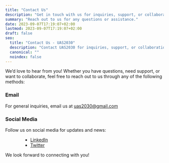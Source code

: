 ```yaml
---
title: "Contact Us"
description: "Get in touch with us for inquiries, support, or collaboration opportunities."
summary: "Reach out to us for any questions or assistance."
date: 2023-09-07T17:19:07+02:00
lastmod: 2023-09-07T17:19:07+02:00
draft: false
seo:
  title: "Contact Us - UAS2030"
  description: "Contact UAS2030 for inquiries, support, or collaboration opportunities. We're here to help."
  canonical: ""
  noindex: false
---
```


We’d love to hear from you! Whether you have questions, need support, or want to collaborate, feel free to reach out to us through any of the following methods:

### Email
For general inquiries, email us at
[uas2030@gmail.com](mailto:uas2030@gmail.com)

### Social Media
Follow us on social media for updates and news:
<div style="text-align: left; margin: 0 4em;">

- [LinkedIn](https://www.linkedin.com/company/uas2030/)
- [Twitter](https://twitter.com/uas2030)

</div>

We look forward to connecting with you!
